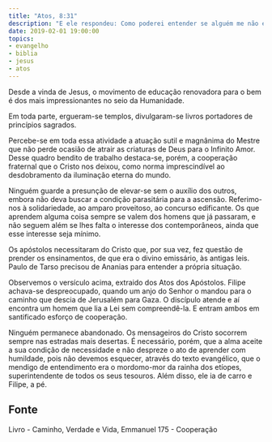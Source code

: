 ```yaml
---
title: "Atos, 8:31"
description: "E ele respondeu: Como poderei entender se alguém me não ensinar?"
date: 2019-02-01 19:00:00
topics: 
- evangelho
- biblia
- jesus
- atos
---
```


Desde a vinda de Jesus, o movimento de educação renovadora para o
bem é dos mais impressionantes no seio da Humanidade.

Em toda parte, ergueram-se templos, divulgaram-se livros portadores de
princípios sagrados.

Percebe-se em toda essa atividade a atuação sutil e magnânima do Mestre
que não perde ocasião de atrair as criaturas de Deus para o Infinito Amor.
Desse quadro bendito de trabalho destaca-se, porém, a cooperação fraternal
que o Cristo nos deixou, como norma imprescindível ao desdobramento da
iluminação eterna do mundo.

Ninguém guarde a presunção de elevar-se sem o auxílio dos outros,
embora não deva buscar a condição parasitária para a ascensão. Referimo-nos
à solidariedade, ao amparo proveitoso, ao concurso edificante. Os que
aprendem alguma coisa sempre se valem dos homens que já passaram, e não
seguem além se lhes falta o interesse dos contemporâneos, ainda que esse
interesse seja mínimo.

Os apóstolos necessitaram do Cristo que, por sua vez, fez questão de prender os
ensinamentos, de que era o divino emissário, às antigas leis.  Paulo de Tarso
precisou de Ananias para entender a própria situação.

Observemos o versículo acima, extraido dos Atos dos Apóstolos. Filipe achava-se
despreocupado, quando um anjo do Senhor o mandou para o caminho que descia de
Jerusalém para Gaza. O discípulo atende e aí encontra um homem que lia a Lei sem
compreendê-la. E entram ambos em santificado esforço de cooperação.

Ninguém permanece abandonado. Os mensageiros do Cristo socorrem sempre nas
estradas mais desertas. É necessário, porém, que a alma aceite a sua condição de
necessidade e não despreze o ato de aprender com humildade, pois não devemos
esquecer, através do texto evangélico, que o mendigo de entendimento era o
mordomo-mor da rainha dos etíopes, superintendente de todos os seus tesouros.
Além disso, ele ia de carro e Filipe, a pé.



## Fonte
Livro - Caminho, Verdade e Vida, Emmanuel
175 - Cooperação
